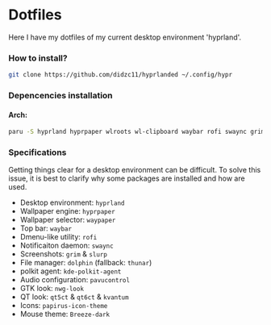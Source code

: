 # Dotfiles
Here I have my dotfiles of my current desktop environment 'hyprland'.
### How to install?
```bash
git clone https://github.com/didzc11/hyprlanded ~/.config/hypr
```
### Depencencies installation

#### Arch:
```bash
paru -S hyprland hyprpaper wlroots wl-clipboard waybar rofi swaync grim slurp wf-recorder light yad dolphin geany mpv mpd mpc viewnior imagemagick polkit-kde-agent xorg-xwayland alsa-utils pavucontrol nwg-look wlogout-git qt5ct qt6ct kvantum papirus-icon-theme
```

### Specifications
Getting things clear for a desktop environment can be difficult. To solve
this issue, it is best to clarify why some packages are installed and how
are used.

- Desktop environment: `hyprland`
- Wallpaper engine: `hyprpaper`
- Wallpaper selector: `waypaper`
- Top bar: `waybar`
- Dmenu-like utility: `rofi`
- Notificaiton daemon: `swaync`
- Screenshots: `grim` & `slurp`
- File manager: `dolphin` (fallback: `thunar`)
- polkit agent: `kde-polkit-agent`
- Audio configuration: `pavucontrol`
- GTK look: `nwg-look`
- QT look: `qt5ct` & `qt6ct` & `kvantum`
- Icons: `papirus-icon-theme`
- Mouse theme: `Breeze-dark`
